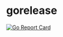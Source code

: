 # gorelease

[![Go Report Card](https://goreportcard.com/badge/github.com/mlctrez/gorelease)](https://goreportcard.com/report/github.com/mlctrez/gorelease)

